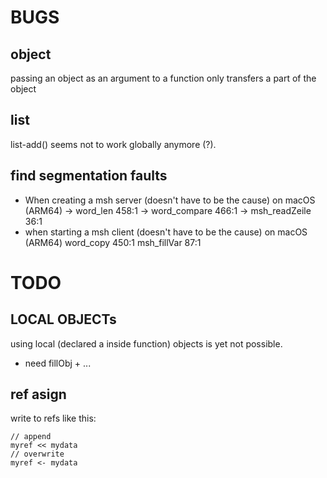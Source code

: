 # BUGS

## object
passing an object as an argument to a function only transfers a part of the object

## list
list-add() seems not to work globally anymore (?).

## find segmentation faults
- When creating a msh server (doesn't have to be the cause) on macOS (ARM64)
  -> word_len      458:1
  -> word_compare  466:1
  -> msh_readZeile  36:1 
- when starting a msh client (doesn't have to be the cause) on macOS  (ARM64)
  word_copy        450:1
  msh_fillVar       87:1

# TODO

## LOCAL OBJECTs
using local (declared a inside function) objects is yet not possible.
- need fillObj + ...

## ref asign 
write to refs like this:

    // append
    myref << mydata
    // overwrite
    myref <- mydata
